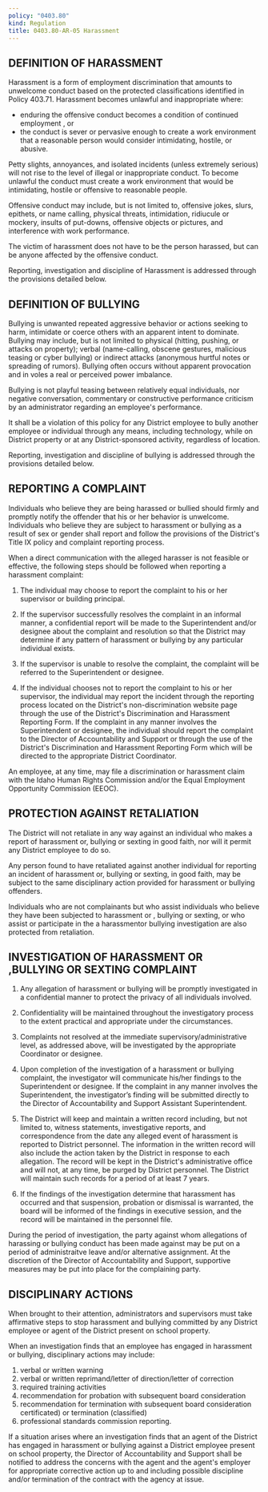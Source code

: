 ```yaml
---
policy: "0403.80"
kind: Regulation
title: 0403.80-AR-05 Harassment
---
```



## DEFINITION OF HARASSMENT

Harassment is a form of employment discrimination that amounts to unwelcome conduct based on the protected classifications identified in Policy 403.71.    Harassment becomes unlawful and inappropriate where:

- enduring the offensive conduct becomes a condition of continued employment , or
- the conduct is sever or pervasive enough to create a work environment that a reasonable person would consider intimidating, hostile, or abusive.

Petty slights, annoyances, and isolated incidents (unless extremely serious) will not rise to the level of illegal or inappropriate conduct.   To become unlawful the conduct must create a work environment that would be intimidating, hostile or offensive to reasonable people. 

Offensive conduct may include, but is not limited to, offensive jokes, slurs, epithets, or name calling, physical threats, intimidation, ridiucule or mockery, insults of put-downs, offensive objects or pictures, and interference with work performance.

The victim of harassment does not have to be the person harassed, but can be anyone affected by the offensive conduct. 

Reporting, investigation and discipline of Harassment is addressed through the provisions detailed below. 

## DEFINITION OF BULLYING

Bullying is unwanted repeated aggressive behavior or actions seeking to harm, intimidate or coerce others with an apparent intent to dominate.   Bullying may include, but is not limited to physical (hitting, pushing, or attacks on property); verbal (name-calling, obscene gestures, malicious teasing or cyber bullying) or indirect attacks (anonymous hurtful notes or spreading of rumors).   Bullying often occurs without apparent provocation and in voles a real or perceived power imbalance.

Bullying is not playful teasing between relatively equal individuals, nor negative conversation, commentary or constructive performance criticism by an administrator regarding an employee's performance.

It shall be a violation of this policy for any District employee to bully another employee or individual through any means, including technology, while on District property or at any District-sponsored activity, regardless of location.

Reporting, investigation and discipline of bullying is addressed through the provisions detailed below.
 

## REPORTING A COMPLAINT

Individuals who believe they are being harassed or bullied should firmly and promptly notify the offender that his or her behavior is unwelcome.   Individuals who believe they are subject to harassment or bullying as a result of sex or gender shall report and follow the provisions of the District's Title IX policy and complaint reporting process.

When a direct communication with the alleged harasser is not feasible or effective, the following steps should be followed when reporting a harassment complaint:

1. The individual may choose to report the complaint to his or her supervisor or building principal.
 
2. If the supervisor successfully resolves the complaint in an informal manner, a confidential report will be made to the Superintendent and/or designee about the complaint and resolution so that the District may determine if any pattern of harassment or bullying by any particular individual exists.
 
3. If the supervisor is unable to resolve the complaint, the complaint will be referred to the Superintendent or designee.
 
4. If the individual chooses not to report the complaint to his or her supervisor, the individual may report the incident through the reporting process located on the District's non-discrimination website page through the use of the District's Discrimination and Harassment Reporting Form.  If the complaint in any manner involves the Superintendent or designee, the individual should report the complaint to the Director of Accountability and Support or through the use of the District's Discrimination and Harassment Reporting Form which will be directed to the appropriate District Coordinator.

An employee, at any time, may file a discrimination or harassment claim with the Idaho Human Rights Commission and/or the Equal Employment Opportunity Commission (EEOC).


## PROTECTION AGAINST RETALIATION

The District will not retaliate in any way against an individual who makes a report of harassment or, bullying or sexting in good faith, nor will it permit any District employee to do so.

Any person found to have retaliated against another individual for reporting an incident of harassment or, bullying or sexting, in good faith, may be subject to the same disciplinary action provided for harassment or bullying offenders.

Individuals who are not complainants but who assist individuals who believe they have been subjected to harassment or , bullying or sexting, or who assist or participate in the a harassmentor bullying  investigation are also protected from retaliation.


## INVESTIGATION OF HARASSMENT OR ,BULLYING OR SEXTING COMPLAINT

1. Any allegation of harassment or bullying will be promptly investigated in a confidential manner to protect the privacy of all individuals involved.
 
2. Confidentiality will be maintained throughout the investigatory process to the extent practical and appropriate under the circumstances.
 
3. Complaints not resolved at the immediate supervisory/administrative level, as addressed above, will be investigated by the appropriate Coordinator or designee.
 
4. Upon completion of the investigation of a harassment or bullying complaint, the investigator will communicate his/her findings to the Superintendent or designee.  If the complaint in any manner involves the Superintendent, the investigator’s finding will be submitted directly to the Director of Accountability and Support Assistant Superintendent.
 
5. The District will keep and maintain a written record including, but not limited to, witness statements, investigative reports, and correspondence from the date any alleged event of harassment is reported to District personnel.  The information in the written record will also include the action taken by the District in response to each allegation.  The record will be kept in the District's administrative office and will not, at any time, be purged by District personnel.  The District will maintain such records for a period of at least  7 years.
 
6. If the findings of the investigation determine that harassment has occurred and that suspension, probation or dismissal is warranted, the board will be informed of the findings in executive session, and the record will be maintained in the personnel file.

During the period of investigation, the party against whom allegations of harassing or bullying conduct has been made against may be put on a period of administraitve leave and/or alternative assignment.   At the discretion of the Director of Accountability and Support, supportive measures may be put into place for the complaining party. 
 

## DISCIPLINARY ACTIONS

When brought to their attention, administrators and supervisors must take affirmative steps to stop harassment and bullying committed by any District employee or agent of the District present on school property.

When an investigation finds that an employee has engaged in harassment or bullying, disciplinary actions may include:

1. verbal or written warning
2. verbal or written reprimand/letter of direction/letter of correction
3. required training activities
4. recommendation for probation with subsequent board consideration
5. recommendation for termination with subsequent board consideration certificated) or termination (classified)
6. professional standards commission reporting.

If a situation arises where an investigation finds that an agent of the District has engaged in harassment or bullying against a District employee present on school property, the Director of Accountability and Support shall be notified to address the concerns with the agent and the agent's employer for appropriate corrective action up to and including possible discipline and/or termination of the contract with the agency at issue.
